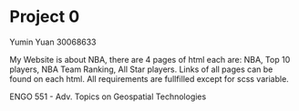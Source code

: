 # Project 0
Yumin Yuan 30068633

My Website is about NBA, there are 4 pages of html each are: NBA, Top 10 players, NBA Team Ranking, All Star players. Links of all pages can be found on each html. All requirements are fullfilled except for scss variable. 


ENGO 551 - Adv. Topics on Geospatial Technologies
